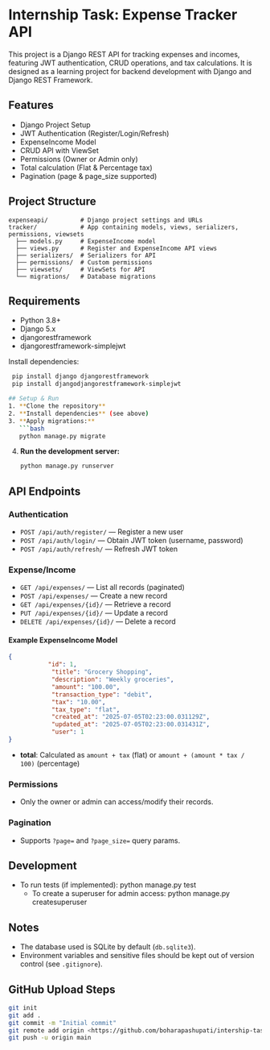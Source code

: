 # Internship Task: Expense Tracker API

This project is a Django REST API for tracking expenses and incomes, featuring JWT authentication, CRUD operations, and tax calculations. It is designed as a learning project for backend development with Django and Django REST Framework.

## Features
- Django Project Setup
- JWT Authentication (Register/Login/Refresh)
- ExpenseIncome Model
- CRUD API with ViewSet
- Permissions (Owner or Admin only)
- Total calculation (Flat & Percentage tax)
- Pagination (page & page_size supported)

## Project Structure
```
expenseapi/         # Django project settings and URLs
tracker/            # App containing models, views, serializers, permissions, viewsets
  ├── models.py     # ExpenseIncome model
  ├── views.py      # Register and ExpenseIncome API views
  ├── serializers/  # Serializers for API
  ├── permissions/  # Custom permissions
  ├── viewsets/     # ViewSets for API
  └── migrations/   # Database migrations
```

## Requirements
- Python 3.8+
- Django 5.x
- djangorestframework
- djangorestframework-simplejwt

Install dependencies:
```bash
 pip install django djangorestframework 
 pip install djangodjangorestframework-simplejwt

## Setup & Run
1. **Clone the repository**
2. **Install dependencies** (see above)
3. **Apply migrations:**
   ```bash
   python manage.py migrate
   ```
4. **Run the development server:**
   ```bash
   python manage.py runserver
   ```

## API Endpoints

### Authentication
- `POST /api/auth/register/` — Register a new user
- `POST /api/auth/login/` — Obtain JWT token (username, password)
- `POST /api/auth/refresh/` — Refresh JWT token

### Expense/Income
- `GET /api/expenses/` — List all records (paginated)
- `POST /api/expenses/` — Create a new record
- `GET /api/expenses/{id}/` — Retrieve a record
- `PUT /api/expenses/{id}/` — Update a record
- `DELETE /api/expenses/{id}/` — Delete a record

#### Example ExpenseIncome Model
```json
{
           "id": 1,
            "title": "Grocery Shopping",
            "description": "Weekly groceries",
            "amount": "100.00",
            "transaction_type": "debit",
            "tax": "10.00",
            "tax_type": "flat",
            "created_at": "2025-07-05T02:23:00.031129Z",
            "updated_at": "2025-07-05T02:23:00.031431Z",
            "user": 1
}
```
- **total**: Calculated as `amount + tax` (flat) or `amount + (amount * tax / 100)` (percentage)

### Permissions
- Only the owner or admin can access/modify their records.

### Pagination
- Supports `?page=` and `?page_size=` query params.

## Development
- To run tests (if implemented):
   python manage.py test
  - To create a superuser for admin access:
  python manage.py createsuperuser
  

## Notes
- The database used is SQLite by default (`db.sqlite3`).
- Environment variables and sensitive files should be kept out of version control (see `.gitignore`).

## GitHub Upload Steps
```bash
git init
git add .
git commit -m "Initial commit"
git remote add origin <https://github.com/boharapashupati/intership-task.git>
git push -u origin main

